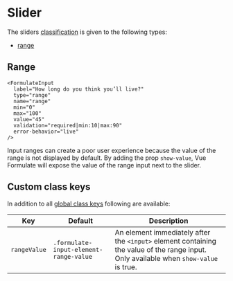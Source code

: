# Slider

The sliders [classification](/zh/guide/inputs/custom-inputs/#what-is-a-classification) is given to the following types:

- [range](#range)

## Range

```vue
<FormulateInput
  label="How long do you think you’ll live?"
  type="range"
  name="range"
  min="0"
  max="100"
  value="45"
  validation="required|min:10|max:90"
  error-behavior="live"
/>
```

<demo-input-range />

Input ranges can create a poor user experience because the value of the range
is not displayed by default. By adding the prop `show-value`, Vue
Formulate will expose the value of the range input next to the slider.

<demo-input-range-value />

## Custom class keys

In addition to all [global class keys](/zh/guide/theming/#customizing-classes)
following are available:

Key             | Default                          | Description
----------------|----------------------------------|---------------------------------------------------
`rangeValue`         | `.formulate-input-element-range-value`   | An element immediately after the `<input>` element containing the value of the range input. Only available when `show-value` is true.
